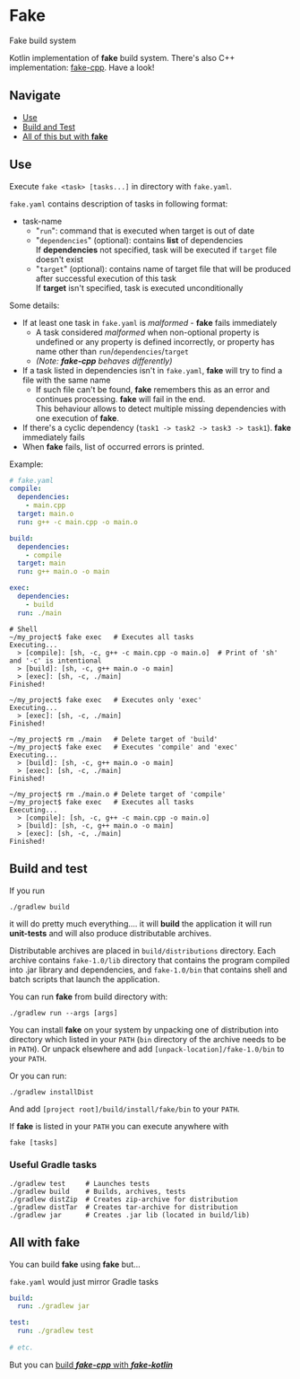 # Fake

Fake build system

Kotlin implementation of **fake** build system. There's also C++ implementation:
[fake-cpp](https://github.com/BurnBirdX7/jetbrains_fake_cpp). Have a look!

## Navigate
* [Use](#Use)
* [Build and Test](#Build-and-test)
* [All of this but with **fake**](#All-with-fake)

## Use

Execute `fake <task> [tasks...]` in directory with `fake.yaml`.

`fake.yaml` contains description of tasks in following format:
 * task-name
   * "`run`": command that is executed when target is out of date
   * "`dependencies`" (optional): contains **list** of dependencies\
     If **dependencies** not specified, task will be executed if `target` file doesn't exist
   * "`target`" (optional): contains name of target file that will be produced
    after successful execution of this task\
    If **target** isn't specified, task is executed unconditionally

Some details:
 * If at least one task in `fake.yaml` is *malformed* - **fake** fails immediately
   * A task considered *malformed* when non-optional property is undefined or any property is defined incorrectly,
   or property has name other than `run`/`dependencies`/`target`
   * *(Note: **fake-cpp** behaves differently)*
 * If a task listed in dependencies isn't in `fake.yaml`, **fake** will try to find a file with the same name
   * If such file can't be found, **fake** remembers this as an error and continues processing.
     **fake** will fail in the end.\
     This behaviour allows to detect multiple missing dependencies with one execution of **fake**.
 * If there's a cyclic dependency (`task1 -> task2 -> task3 -> task1`). **fake** immediately fails
 * When **fake** fails, list of occurred errors is printed.

Example:
```yaml
# fake.yaml
compile:
  dependencies:
    - main.cpp
  target: main.o
  run: g++ -c main.cpp -o main.o

build:
  dependencies:
    - compile
  target: main
  run: g++ main.o -o main

exec:
  dependencies:
    - build
  run: ./main
```

```shell
# Shell
~/my_project$ fake exec   # Executes all tasks
Executing...
  > [compile]: [sh, -c, g++ -c main.cpp -o main.o]  # Print of 'sh' and '-c' is intentional
  > [build]: [sh, -c, g++ main.o -o main]
  > [exec]: [sh, -c, ./main]
Finished!

~/my_project$ fake exec   # Executes only 'exec'
Executing...
  > [exec]: [sh, -c, ./main]
Finished!

~/my_project$ rm ./main   # Delete target of 'build'
~/my_project$ fake exec   # Executes 'compile' and 'exec'
Executing...
  > [build]: [sh, -c, g++ main.o -o main]
  > [exec]: [sh, -c, ./main]
Finished!

~/my_project$ rm ./main.o # Delete target of 'compile'
~/my_project$ fake exec   # Executes all tasks
Executing...
  > [compile]: [sh, -c, g++ -c main.cpp -o main.o]
  > [build]: [sh, -c, g++ main.o -o main]
  > [exec]: [sh, -c, ./main]
Finished!
```

## Build and test

If you run
```shell
./gradlew build
```

it will do pretty much everything.... it will **build** the application it will run **unit-tests**
and will also produce distributable archives.

Distributable archives are placed in `build/distributions` directory.
Each archive contains `fake-1.0/lib` directory that contains the program compiled into .jar library and dependencies,
and `fake-1.0/bin` that contains shell and batch scripts that launch the application.

You can run **fake** from build directory with:
```shell
./gradlew run --args [args] 
```

You can install **fake** on your system by unpacking one of distribution into directory which listed in your `PATH`
(`bin` directory of the archive needs to be in `PATH`).
Or unpack elsewhere and add `[unpack-location]/fake-1.0/bin` to your `PATH`.

Or you can run:
```shell
./gradlew installDist
```
And add `[project root]/build/install/fake/bin` to your `PATH`.

If **fake** is listed in your `PATH` you can execute anywhere with
```shell
fake [tasks]
```

### Useful Gradle tasks
```shell
./gradlew test     # Launches tests
./gradlew build    # Builds, archives, tests
./gradlew distZip  # Creates zip-archive for distribution
./gradlew distTar  # Creates tar-archive for distribution
./gradlew jar      # Creates .jar lib (located in build/lib)
```

## All with fake

You can build **fake** using **fake** but...

`fake.yaml` would just mirror Gradle tasks
```yaml
build:
  run: ./gradlew jar

test:
  run: ./gradlew test
  
# etc.
```

But you can [build ***fake-cpp*** with ***fake-kotlin***](https://github.com/BurnBirdX7/jetbrains_fake_cpp#All-with-fake)

